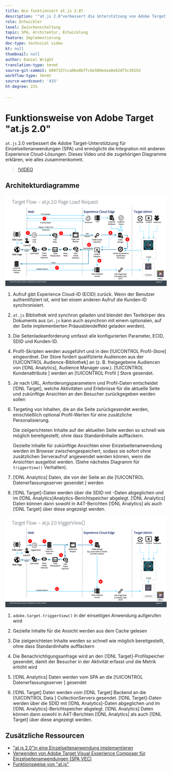 ```yaml
---
title: Wie funktioniert at.js 2.0?
description: '"at.js 2.0"verbessert die Unterstützung von Adobe Target für Einzelseitenanwendungen (SPA) und ermöglicht die Integration mit anderen Experience Cloud-Lösungen. Dieses Video und die zugehörigen Diagramme erklären, wie alles zusammenkommt.'
role: Entwickler
level: Zwischenschaltung
topic: SPA, Architektur, Entwicklung
feature: Implementierung
doc-type: technical video
kt: null
thumbnail: null
author: Daniel Wright
translation-type: tm+mt
source-git-commit: b89732fcca0be8bffc6e580e4ae0e62df3c3655d
workflow-type: tm+mt
source-wordcount: '433'
ht-degree: 21%

---
```



# Funktionsweise von Adobe Target &quot;at.js 2.0&quot;

`at.js` 2.0 verbessert die Adobe Target-Unterstützung für Einzelseitenanwendungen (SPA) und ermöglicht die Integration mit anderen Experience Cloud-Lösungen. Dieses Video und die zugehörigen Diagramme erklären, wie alles zusammenkommt.

>[!VIDEO](https://video.tv.adobe.com/v/26250?quality=12)

## Architekturdiagramme

![at.js 2.0-Verhalten beim Laden der Seite](assets/pageload.png)

1. Aufruf gibt Experience Cloud-ID (ECID) zurück. Wenn der Benutzer authentifiziert ist, wird bei einem anderen Aufruf die Kunden-ID synchronisiert.

1. `at.js` Bibliothek wird synchron geladen und blendet den Textkörper des Dokuments aus (`at.js` kann auch asynchron mit einem optionalen, auf der Seite implementierten Präausblendeffekt geladen werden).

1. Die Seitenladeanforderung umfasst alle konfigurierten Parameter, ECID, SDID und Kunden-ID.

1. Profil-Skripten werden ausgeführt und in den [!UICONTROL Profil-Store] eingeordnet. Der Store fordert qualifizierte Audiencen aus der [!UICONTROL Audience-Bibliothek] an (z. B. freigegebene Audiencen von [!DNL Analytics], Audience Manager usw.). [!UICONTROL Kundenattribute ] werden an  [!UICONTROL Profil ] Store gesendet.
1. Je nach URL, Anforderungsparametern und Profil-Daten entscheidet [!DNL Target], welche Aktivitäten und Erlebnisse für die aktuelle Seite und zukünftige Ansichten an den Besucher zurückgegeben werden sollen

1. Targeting von Inhalten, die an die Seite zurückgesendet werden, einschließlich optional Profil-Werten für eine zusätzliche Personalisierung.

   Die zielgerichteten Inhalte auf der aktuellen Seite werden so schnell wie möglich bereitgestellt, ohne dass Standardinhalte aufflackern.

   Gezielte Inhalte für zukünftige Ansichten einer Einzelseitenanwendung werden im Browser zwischengespeichert, sodass sie sofort ohne zusätzlichen Serveraufruf angewendet werden können, wenn die Ansichten ausgelöst werden. (Siehe nächstes Diagramm für `triggerView()` Verhalten).

1. [!DNL Analytics] Daten, die von der Seite an die  [!UICONTROL Datenerfassungsserver gesendet ] werden
1. [!DNL Target]-Daten werden über die SDID mit -Daten abgeglichen und im [!DNL Analytics]Analytics-Berichtspeicher abgelegt. [!DNL Analytics] Daten können dann sowohl in A4T-Berichten  [!DNL Analytics] als auch  [!DNL Target] über diese angezeigt werden.

![Verhalten von at.js 2.0 bei Verwendung der Funktion &quot;triggerView()&quot;](assets/triggerview.png)

1. `adobe.target.triggerView()` in der einseitigen Anwendung aufgerufen wird
1. Gezielte Inhalte für die Ansicht werden aus dem Cache gelesen

1. Die zielgerichteten Inhalte werden so schnell wie möglich bereitgestellt, ohne dass Standardinhalte aufflackern

1. Die Benachrichtigungsanfrage wird an den [!DNL Target]-Profilspeicher gesendet, damit der Besucher in der Aktivität erfasst und die Metrik erhöht wird
1. [!DNL Analytics] Daten werden vom SPA an die  [!UICONTROL Datenerfassungsserver ] gesendet

1. [!DNL Target] Daten werden vom  [!DNL Target] Backend an die  [!UICONTROL Data ] CollectionServers gesendet. [!DNL Target]-Daten werden über die SDID mit [!DNL Analytics]-Daten abgeglichen und im [!DNL Analytics]-Berichtspeicher abgelegt. [!DNL Analytics] Daten können dann sowohl in A4T-Berichten  [!DNL Analytics] als auch  [!DNL Target] über diese angezeigt werden.

## Zusätzliche Ressourcen

* [&quot;at.js 2.0&quot;in eine Einzelseitenanwendung implementieren](implement-atjs-20-in-a-single-page-application.md)
* [Verwenden von Adobe Target Visual Experience Composer für Einzelseitenanwendungen (SPA VEC)](../experiences/use-the-visual-experience-composer-for-single-page-applications.md)
* [Funktionsweise von &quot;at.js&quot;](https://docs.adobe.com/content/help/en/target/using/implement-target/client-side/at-js/how-atjs-works.html)